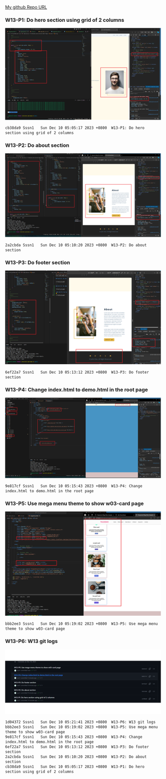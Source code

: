 [My github Repo URL](https://github.com/sssn1/1121-sweb-demo-id.git)

### W13-P1: Do hero section using grid of 2 columns
 
![](w13-p1.png)
```
cb38da9 Sssn1   Sun Dec 10 05:05:17 2023 +0800  W13-P1: Do hero section using grid of 2 columns
```
### W13-P2: Do about section
 
![](w13-p2.png)
```
2a2cbda Sssn1   Sun Dec 10 05:10:20 2023 +0800  W13-P2: Do about section
```
 ### W13-P3: Do footer section
 
![](w13-p3.png)
```
6ef22a7 Sssn1   Sun Dec 10 05:13:12 2023 +0800  W13-P3: Do footer section
```
### W13-P4: Change index.html to demo.html in the root page
 
![](w13-p4.png)
```
9e817cf Sssn1   Sun Dec 10 05:15:43 2023 +0800  W13-P4: Change index.html to demo.html in the root page
```
### W13-P5: Use mega menu theme to show w03-card page
 
![](w13-p5.png)
```
bbb2ee3 Sssn1   Sun Dec 10 05:19:02 2023 +0800  W13-P5: Use mega menu theme to show w03-card page
```
### W13-P6: W13 git logs
 
![](w13-p6.png)
```
1d04372 Sssn1   Sun Dec 10 05:21:41 2023 +0800  W13-P6: W13 git logs
bbb2ee3 Sssn1   Sun Dec 10 05:19:02 2023 +0800  W13-P5: Use mega menu theme to show w03-card page
9e817cf Sssn1   Sun Dec 10 05:15:43 2023 +0800  W13-P4: Change index.html to demo.html in the root page
6ef22a7 Sssn1   Sun Dec 10 05:13:12 2023 +0800  W13-P3: Do footer section
2a2cbda Sssn1   Sun Dec 10 05:10:20 2023 +0800  W13-P2: Do about section
cb38da9 Sssn1   Sun Dec 10 05:05:17 2023 +0800  W13-P1: Do hero section using grid of 2 columns
```